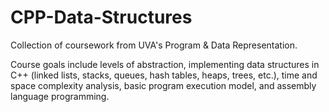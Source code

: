 # CPP-Data-Structures
Collection of coursework from UVA's Program & Data Representation. <br/>

Course goals include levels of abstraction, implementing data structures in C++ (linked lists, stacks, queues, hash tables, heaps, trees, etc.), time and space complexity analysis, basic program execution model, and assembly language programming.
